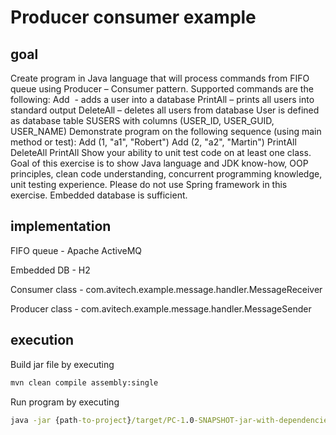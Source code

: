 # Producer consumer example

## goal

Create program in Java language that will process commands from FIFO queue using Producer –
Consumer pattern.
Supported commands are the following:
Add  - adds a user into a database
PrintAll – prints all users into standard output
DeleteAll – deletes all users from database
User is defined as database table SUSERS with columns (USER_ID, USER_GUID, USER_NAME)
Demonstrate program on the following sequence (using main method or test):
Add (1, &quot;a1&quot;, &quot;Robert&quot;)
Add (2, &quot;a2&quot;, &quot;Martin&quot;)
PrintAll
DeleteAll
PrintAll
Show your ability to unit test code on at least one class.
Goal of this exercise is to show Java language and JDK know-how, OOP principles, clean code
understanding, concurrent programming knowledge, unit testing experience.
Please do not use Spring framework in this exercise. Embedded database is sufficient.

## implementation

FIFO queue - Apache ActiveMQ

Embedded DB - H2

Consumer class - com.avitech.example.message.handler.MessageReceiver

Producer class - com.avitech.example.message.handler.MessageSender

## execution
Build jar file by executing
```cmd
mvn clean compile assembly:single
```
Run program by executing
```cmd
java -jar {path-to-project}/target/PC-1.0-SNAPSHOT-jar-with-dependencies.jar
```
